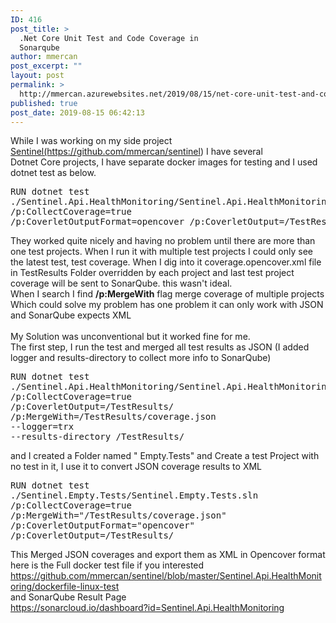 ```yaml
---
ID: 416
post_title: >
  .Net Core Unit Test and Code Coverage in
  Sonarqube
author: mmercan
post_excerpt: ""
layout: post
permalink: >
  http://mmercan.azurewebsites.net/2019/08/15/net-core-unit-test-and-code-coverage-in-sonarqube/
published: true
post_date: 2019-08-15 06:42:13
---
```

<!-- wp:paragraph -->
<p>While I was working on my side project  <a href="https://github.com/mmercan/sentinel">Sentinel(https://github.com/mmercan/sentinel</a>)  I have several <br>Dotnet Core projects, I have separate docker images for testing and I used dotnet test as below.</p>
<!-- /wp:paragraph -->

<!-- wp:syntaxhighlighter/code {"language":"bash"} -->
<pre class="wp-block-syntaxhighlighter-code">RUN dotnet test 
./Sentinel.Api.HealthMonitoring/Sentinel.Api.HealthMonitoring.sln 
/p:CollectCoverage=true 
/p:CoverletOutputFormat=opencover /p:CoverletOutput=/TestResults/</pre>
<!-- /wp:syntaxhighlighter/code -->

<!-- wp:paragraph -->
<p>They worked quite nicely and having no problem until there are more than one test projects.  When I run it with multiple test projects I could only see the latest test, test coverage. When I dig into it coverage.opencover.xml file in TestResults Folder overridden by each project and last test project coverage will be sent to SonarQube. this wasn't ideal.<br>When I search I find <strong>/p:MergeWith</strong> flag merge coverage of multiple projects Which could solve my problem has one problem it can only work with JSON  and SonarQube expects XML<br><br>My Solution was unconventional but it worked fine for me. <br>The first step, I run the test and merged all test results as JSON (I added logger and results-directory to collect more info to SonarQube)</p>
<!-- /wp:paragraph -->

<!-- wp:syntaxhighlighter/code -->
<pre class="wp-block-syntaxhighlighter-code">RUN dotnet test 
./Sentinel.Api.HealthMonitoring/Sentinel.Api.HealthMonitoring.sln  
/p:CollectCoverage=true 
/p:CoverletOutput=/TestResults/ 
/p:MergeWith=/TestResults/coverage.json 
--logger=trx 
--results-directory /TestResults/</pre>
<!-- /wp:syntaxhighlighter/code -->

<!-- wp:paragraph -->
<p>and I created a Folder named " Empty.Tests" and Create a test Project with no test in it, I use it to convert JSON coverage results to XML</p>
<!-- /wp:paragraph -->

<!-- wp:syntaxhighlighter/code -->
<pre class="wp-block-syntaxhighlighter-code">RUN dotnet test 
./Sentinel.Empty.Tests/Sentinel.Empty.Tests.sln 
/p:CollectCoverage=true 
/p:MergeWith="/TestResults/coverage.json" 
/p:CoverletOutputFormat="opencover" 
/p:CoverletOutput=/TestResults/</pre>
<!-- /wp:syntaxhighlighter/code -->

<!-- wp:paragraph -->
<p>This Merged JSON coverages and export them as XML in Opencover format<br>here is the Full docker test file if you interested<br> <a href="https://github.com/mmercan/sentinel/blob/master/Sentinel.Api.HealthMonitoring/dockerfile-linux-test">https://github.com/mmercan/sentinel/blob/master/Sentinel.Api.HealthMonitoring/dockerfile-linux-test</a> <br>and SonarQube Result Page<br> <a href="https://sonarcloud.io/dashboard?id=Sentinel.Api.HealthMonitoring">https://sonarcloud.io/dashboard?id=Sentinel.Api.HealthMonitoring</a> <br> </p>
<!-- /wp:paragraph -->

<!-- wp:image {"id":517} -->
<figure class="wp-block-image"><img src="/wp-content/uploads/2019/08/Net-Core-Unit-Test-and-Code-Coverage-in-Sonarqube-1-1024x681.jpg" alt="" class="wp-image-517"/></figure>
<!-- /wp:image -->